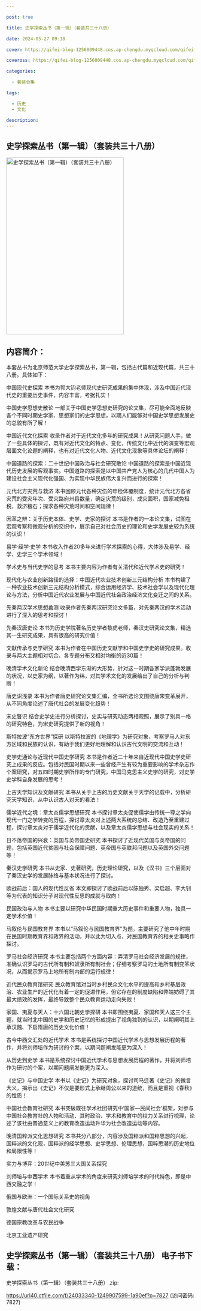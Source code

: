 ```yaml
---

post: true

title: 史学探索丛书（第一辑）（套装共三十八册）

date: 2024-05-27 09:18

cover: https://qifei-blog-1256009448.cos.ap-chengdu.myqcloud.com/qifei-blog/6638a2c50ea9cb14038341ee.jpg

coveross: https://qifei-blog-1256009448.cos.ap-chengdu.myqcloud.com/qifei-blog/6638a2c50ea9cb14038341ee.jpg

categories:

  - 套装合集

tags:

  - 历史
  - 文化

description:
---
```


## 史学探索丛书（第一辑）（套装共三十八册）

<img alt="史学探索丛书（第一辑）（套装共三十八册） " class="aligncenter loading" data-was-processed="true" decoding="async" fetchpriority="high" height="471" src="https://qifei-blog-1256009448.cos.ap-chengdu.myqcloud.com/qifei-blog/6638a2c50ea9cb14038341ee.jpg " style="cursor: zoom-in;" width="314"/>

## 内容简介：

本套丛书为北京师范大学史学探索丛书，第一辑，包括古代篇和近现代篇，共三十八册。具体如下：<br/>

中国现代史探索 本书为郭大钧老师现代史研究成果的集中体现，涉及中国近代现代史的重要历史事件，内容丰富，考据扎实！<br/>

中国史学思想史散论 一部关于中国史学思想史研究的论文集，尽可能全面地反映各个不同时期史学家、思想家们的史学思想，以期人们能够对中国史学思想发展史的总貌有所了解！<br/>

中国近代文化探索 收录作者对于近代文化多年的研究成果！从研究问题人手，做了一些具体的探讨，既有对近代文化的特点、变化，传统文化中近代的演变等宏观层面文化论题的阐释，也有对近代文化人物、近代文化现象等具体论坛的阐释！<br/>

中国道路的探索：二十世纪中国政治与社会研究散论 中国道路的探索是中国近现代历史发展的客观事实。中国道路的探索是以中国共产党人为核心的几代中国人为建设社会主义现代化强国、为实现中华民族伟大复兴而进行的探索！<br/>

元代北方灾荒与救济 本书回顾元代各种灾伤的申检体覆制度，统计元代北方各省灾荒的受灾年次、受灾路府州县数量，确定灾荒的级别，成灾面积，国家减免租税，救济粮石；探求各种灾荒时间和空间规律！<br/>

因革之辨：关于历史本体、史学、史家的探讨 本书是作者的一本论文集，试图在宏观考察和微观分析的交织中，展示自己对社会历史的理论和史学发展史较为系统的认识！<br/>

易学·经学·史学 本书收入作者20多年来进行学术探索的心得，大体涉及易学、经学、史学三个学术领域！<br/>

学术史与当代史学的思考 本书主要内容为作者有关清代和近代学术史的研究！<br/>

现代化与农业创新路径的选择：中国近代农业技术创新三元结构分析 本书构建了一种农业技术创新三元结构分析模式，综合运用经济学、技术社会学以及现代化理论与方法，分析中国近代农业发展与中国近代社会政治经济文化变迁之间的关系。<br/>

先秦两汉学术思想蠡测 收录作者先秦两汉研究论文多篇，对先秦两汉的学术活动进行了深入的思考和探讨！<br/>

先秦汉唐史论 本书为历史学院著名历史学者黎虎老师，秦汉史研究论文集，精选其一生研究成果，具有很高的研究价值！<br/>

文献传承与史学研究 本书为作者在中国历史文献学和中国史学史的研究成果。收录与两大主题相对切合、各专题分布又相对均衡的近30篇！<br/>

晚清学术文化新论 结合晚清西学东渐的大形势，针对这一时期各家学派蓬勃发展的状况，以史家为纲，以著作为纬，对其学术文化的发展给出了自己的分析与判断！<br/>

唐史识浅录 本书为作者唐史研究论文集汇编，全书所选论文围绕唐宋变革展开，从不同角度论述了唐代社会的发展变化趋势！<br/>

宋史瞥识 结合史学史进行分析探讨，史实与研究动态两相观照，展示了别具一格的研究特色，为宋史研究提供了新的视角！<br/>

斯特拉波“东方世界”探研 以斯特拉波的《地理学》为研究对象，考察罗马人对东方区域和民族的认识，有助于我们更好地理解和认识古代文明的交流和互动！<br/>

史学史通论与近现代中国史学研究 本书是作者近二十年来自近现代中国史学史研究上成果的反应。包括对民国时期以来一些曾经产生有较为重要影响的学术杂志作个案研究，对五四时期史学所作的专门研究，中国马克思主义史学的研究，对史学史学科自身发展的思考！<br/>

上古天学知识及文献研究 本书从关于上古的历史文献关于天学的记载中，分析研究天学知识，从中认识古人对天的看法！<br/>

儒学近代之境：章太炎儒学思想研究 本书探讨章太炎促使儒学由传统一尊之学向现代一门之学转变的历程，探讨章太炎对上述两大系统的总结、改造乃至重建过程，探讨章太炎对于儒学近代化的贡献，以及章太炎儒学思想与社会现实的关系！<br/>

日不落帝国的兴衰：英国与英帝国史研究 本书探讨了近现代英国与英帝国的问题，包括英国近代贫困与社会保障问题、英帝国与英联邦问题以及英国外交问题等！<br/>

秦汉史学研究 本书从史家、史著研究，历史理论研究，以及《汉书》三个层面对了秦汉史学的发展脉络与基本状况进行了探讨。<br/>

欧战前后：国人的现代性反省 本文即探讨了欧战前后以陈独秀、梁启超、李大钊等为代表的知识分子对现代性反思的成就与取向！<br/>

民国政治与人物 本书主要以研究中华民国时期重大历史事件和重要人物，独具一定学术价值！<br/>

马叙伦与民国教育界 本书以“马叙伦与民国教育界”为题，主要研究了他中年时期在民国时期教育界和政界的活动，并以此为切入点，对民国教育界的相关史事略作探讨。<br/>

罗马社会经济研究 本书主要包括两个方面内容：弄清罗马社会经济发展的规律，准确认识罗马的古代所有制和奴隶所有制社会；仔细考察罗马的土地所有制变革状况，从而揭示罗马上地所有制内部的运行规律！<br/>

近代民众教育馆研究 民众教育馆对当时乡村民众文化水平的提高和乡村基层政治、农业生产的近代化有着一定的促进作用，但它存在的制度缺陷和弊端妨碍了其最大绩效的发挥，最终导致整个民众教育运动走向失败！<br/>

家国、夷夏与天人：十六国北朝史学探研 本书即围绕夷夏、家国和天人这三个主题，就当时北中国的史学和历史记忆的形成提出了视角独到的认识，以期阐明其上承汉魏、下启隋唐的历史文化价值！<br/>

古今中西交汇处的近代学术 本书是系统探讨中国近代学术与思想发展历程的著作，并将刘师培作为研讨的个案，以期问题阐发能更为深入！<br/>

从历史到史学 本书是系统探讨中国近代学术与思想发展历程的著作，并将刘师培作为研讨的个案，以期问题阐发能更为深入。<br/>

《史记》与中国史学 本书以《史记》为研究对象，探讨司马迁著《史记》的微言大义，揭示出《史记》不仅是要形式上承继周公以来的道统，而且是重视《春秋》的性质！<br/>

中国社会教育社研究 本书突破既往学术社团研究中‘国家—民间社会’框架，对参与中国社会教育社的人物和活动、其时政治、学术和教育中的权力关系进行梳理，论述了该社由普通意义上的教育改造运动升华为社会改造运动等内容。<br/>

晚清国粹派文化思想研究 本书共分八部分，内容涉及国粹派和国粹思想的兴起，国粹派的文化观，国粹派的经学思想、史学思想、伦理思想，国粹思潮的历史地位和局限性等！<br/>

实力与博弈：20世纪中美苏三大国关系探究<br/>

刘师培与中西学术 本书着重从学术的角度来研究刘师培学术的时代特色，即是中西交融之学！<br/>

俄国与欧洲：一个国际关系史的视角<br/>

敦煌文献与唐代社会文化研究<br/>

德国宗教改革与农民战争<br/>

北京工业遗产研究

## 史学探索丛书（第一辑）（套装共三十八册） 电子书下载：
史学探索丛书（第一辑）（套装共三十八册）.zip: 

https://url40.ctfile.com/f/24033340-1249907599-1a90ef?p=7827 (访问密码: 7827)
